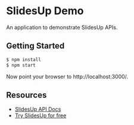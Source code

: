 # SlidesUp Demo

An application to demonstrate SlidesUp APIs.

## Getting Started

```bash
$ npm install
$ npm start
```

Now point your browser to http://localhost:3000/.

## Resources

-   [SlidesUp API Docs](https://apidocs.slidesup.com)
-   [Try SlidesUp for free](https://slidesup.com)
